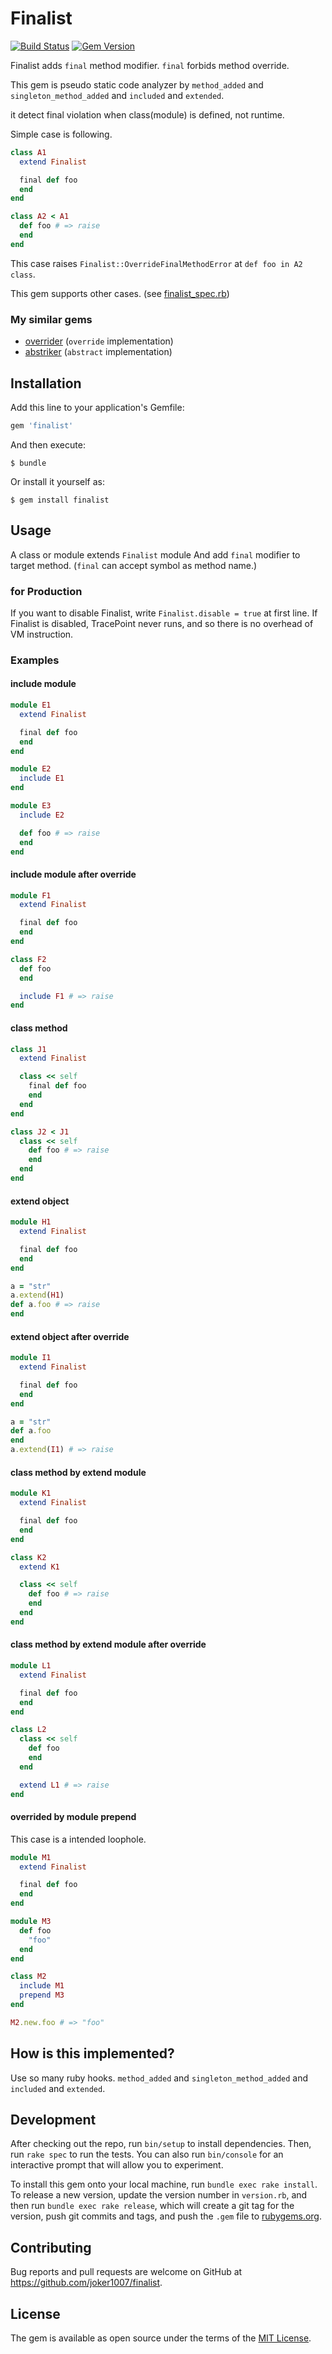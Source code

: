 # Finalist
[![Build Status](https://travis-ci.org/joker1007/finalist.svg?branch=master)](https://travis-ci.org/joker1007/finalist)
[![Gem Version](https://badge.fury.io/rb/finalist.svg)](https://badge.fury.io/rb/finalist)

Finalist adds `final` method modifier.
`final` forbids method override.

This gem is pseudo static code analyzer by `method_added` and `singleton_method_added` and `included` and `extended`.

it detect final violation when class(module) is defined, not runtime.

Simple case is following.

```ruby
class A1
  extend Finalist

  final def foo
  end
end

class A2 < A1
  def foo # => raise
  end
end
```

This case raises `Finalist::OverrideFinalMethodError` at `def foo in A2 class`.

This gem supports other cases.
(see [finalist_spec.rb](https://github.com/joker1007/finalist/blob/master/spec/finalist_spec.rb))

### My similar gems

- [overrider](https://github.com/joker1007/overrider) (`override` implementation)
- [abstriker](https://github.com/joker1007/abstriker) (`abstract` implementation)

## Installation

Add this line to your application's Gemfile:

```ruby
gem 'finalist'
```

And then execute:

    $ bundle

Or install it yourself as:

    $ gem install finalist

## Usage

A class or module extends `Finalist` module
And add `final` modifier to target method.
(`final` can accept symbol as method name.)

### for Production
If you want to disable Finalist, write `Finalist.disable = true` at first line.
If Finalist is disabled, TracePoint never runs, and so there is no overhead of VM instruction.

### Examples

#### include module

```ruby
module E1
  extend Finalist

  final def foo
  end
end

module E2
  include E1
end

module E3
  include E2

  def foo # => raise
  end
end
```

#### include module after override

```ruby
module F1
  extend Finalist

  final def foo
  end
end

class F2
  def foo
  end

  include F1 # => raise
end
```

#### class method

```ruby
class J1
  extend Finalist

  class << self
    final def foo
    end
  end
end

class J2 < J1
  class << self
    def foo # => raise
    end
  end
end
```

#### extend object

```ruby
module H1
  extend Finalist

  final def foo
  end
end

a = "str"
a.extend(H1)
def a.foo # => raise
end
```

#### extend object after override

```ruby
module I1
  extend Finalist

  final def foo
  end
end

a = "str"
def a.foo
end
a.extend(I1) # => raise
```

#### class method by extend module

```ruby
module K1
  extend Finalist

  final def foo
  end
end

class K2
  extend K1

  class << self
    def foo # => raise
    end
  end
end
```

#### class method by extend module after override

```ruby
module L1
  extend Finalist

  final def foo
  end
end

class L2
  class << self
    def foo
    end
  end

  extend L1 # => raise
end
```

#### overrided by module prepend

This case is a intended loophole.

```ruby
module M1
  extend Finalist

  final def foo
  end
end

module M3
  def foo
    "foo"
  end
end

class M2
  include M1
  prepend M3
end

M2.new.foo # => "foo"
```

## How is this implemented?

Use so many ruby hooks. `method_added` and `singleton_method_added` and `included` and `extended`.

## Development

After checking out the repo, run `bin/setup` to install dependencies. Then, run `rake spec` to run the tests. You can also run `bin/console` for an interactive prompt that will allow you to experiment.

To install this gem onto your local machine, run `bundle exec rake install`. To release a new version, update the version number in `version.rb`, and then run `bundle exec rake release`, which will create a git tag for the version, push git commits and tags, and push the `.gem` file to [rubygems.org](https://rubygems.org).

## Contributing

Bug reports and pull requests are welcome on GitHub at https://github.com/joker1007/finalist.

## License

The gem is available as open source under the terms of the [MIT License](https://opensource.org/licenses/MIT).
